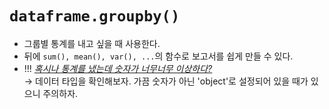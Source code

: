 
# **`dataframe.groupby()`**
* 그룹별 통계를 내고 싶을 때 사용한다. 
* 뒤에 `sum(), mean(), var(), ...`의 함수로 보고서를 쉽게 만들 수 있다.
* !!! *<u>혹시나 통계를 냈는데 숫자가 너무너무 이상하다?</u>*
<br> $\rightarrow$ 데이터 타입을 확인해보자. 가끔 숫자가 아닌 'object'로 설정되어 있을 때가 있으니 주의하자.

